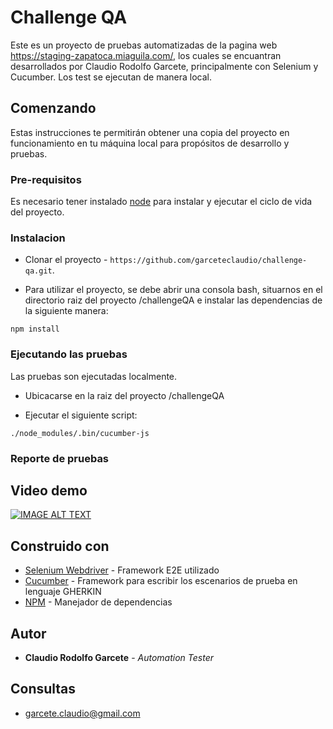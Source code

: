 # Challenge QA

Este es un proyecto de pruebas automatizadas de la pagina web https://staging-zapatoca.miaguila.com/, los cuales se encuantran desarrollados por Claudio Rodolfo Garcete, principalmente con Selenium y Cucumber. Los test se ejecutan de manera local.

## Comenzando

Estas instrucciones te permitirán obtener una copia del proyecto en funcionamiento en tu máquina local para propósitos de desarrollo y pruebas.

### Pre-requisitos


Es necesario tener instalado [node](https://nodejs.org/en/download/) para instalar y ejecutar el ciclo de vida del proyecto.


### Instalacion

- Clonar el proyecto - `https://github.com/garceteclaudio/challenge-qa.git`.

- Para utilizar el proyecto, se debe abrir una consola bash, situarnos en el directorio raiz del proyecto /challengeQA e instalar las dependencias de la siguiente manera:


```
npm install
```



### Ejecutando las pruebas

Las pruebas son ejecutadas localmente.

- Ubicacarse en la raiz del proyecto /challengeQA

- Ejecutar el siguiente script:

```
./node_modules/.bin/cucumber-js
```

### Reporte de pruebas

## Video demo

[![IMAGE ALT TEXT](http://img.youtube.com/vi/YOUTUBE_VIDEO_ID_HERE/0.jpg)](https://www.youtube.com/watch?v=U52aAa9VkEk&list=RDU52aAa9VkEk&start_radio=1 "Testing")



## Construido con
* [Selenium Webdriver](https://www.selenium.dev/downloads/) - Framework E2E utilizado
* [Cucumber](https://cucumber.io/docs/cucumber/) - Framework para escribir los escenarios de prueba en lenguaje GHERKIN
* [NPM](https://www.npmjs.com/) - Manejador de dependencias

## Autor
* **Claudio Rodolfo Garcete** - *Automation Tester* 

## Consultas
* garcete.claudio@gmail.com